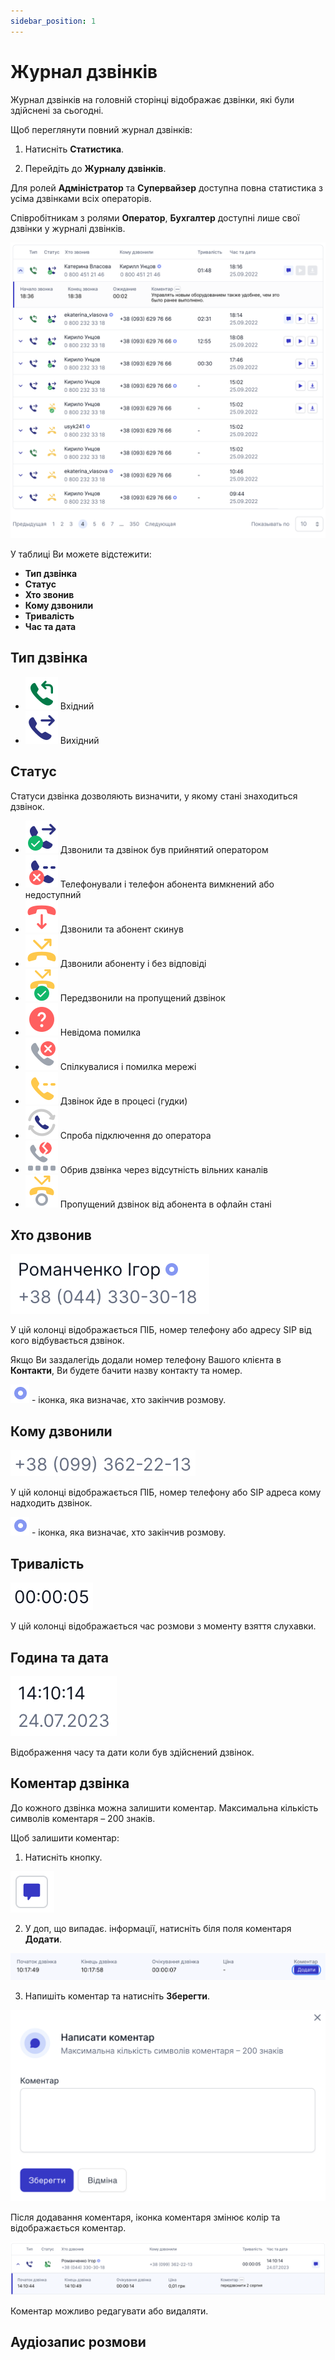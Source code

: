 ```yaml
---
sidebar_position: 1
---
```


# Журнал дзвінків

Журнал дзвінків на головній сторінці відображає дзвінки, які були здійснені за сьогодні.

Щоб переглянути повний журнал дзвінків:

1. Натисніть **Статистика**.

2. Перейдіть до **Журналу дзвінків**.

Для ролей **Адміністратор** та **Супервайзер** доступна повна статистика з усіма дзвінками всіх операторів.

Співробітникам з ролями **Оператор**, **Бухгалтер** доступні лише свої дзвінки у журналі дзвінків.

![](../img/statistics/i-journal-1.svg)

У таблиці Ви можете відстежити:

- **Тип дзвінка**
- **Статус**
- **Хто звонив**
- **Кому дзвонили**
- **Тривалість**
- **Час та дата**

## Тип дзвінка

- ![](../img/statistics/i-journal-2.svg) Вхідний
- ![](../img/statistics/i-journal-3.svg) Вихідний

## Статус

Статуси дзвінка дозволяють визначити, у якому стані знаходиться дзвінок.

- ![](../img/statistics/i-journal-4.svg) Дзвонили та дзвінок був прийнятий оператором
- ![](../img/statistics/i-journal-5.svg) Телефонували і телефон абонента вимкнений або недоступний
- ![](../img/statistics/i-journal-6.svg) Дзвонили та абонент скинув
- ![](../img/statistics/i-journal-9.svg) Дзвонили абоненту і без відповіді
- ![](../img/statistics/i-journal-8.svg) Передзвонили на пропущений дзвінок
- ![](../img/statistics/i-journal-10.svg) Невідома помилка
- ![](../img/statistics/i-journal-11.svg) Спілкувалися і помилка мережі
- ![](../img/statistics/i-journal-12.svg) Дзвінок йде в процесі (гудки)
- ![](../img/statistics/i-journal-13.svg) Спроба підключення до оператора
- ![](../img/statistics/i-journal-14.svg) Обрив дзвінка через відсутність вільних каналів
- ![](../img/statistics/i-journal-15.svg) Пропущений дзвінок від абонента в офлайн стані

## Хто дзвонив

![](../img/statistics/i-journal-18.svg)

У цій колонці відображається ПІБ, номер телефону або адресу SIP від ​​кого відбувається дзвінок.

Якщо Ви заздалегідь додали номер телефону Вашого клієнта в **Контакти**, Ви будете бачити назву контакту та номер.

![](../img/statistics/i-journal-16.svg) - іконка, яка визначає, хто закінчив розмову.

## Кому дзвонили

![](../img/statistics/i-journal-19.svg)

У цій колонці відображається ПІБ, номер телефону або SIP адреса кому надходить дзвінок.

![](../img/statistics/i-journal-16.svg) - іконка, яка визначає, хто закінчив розмову.

## Тривалість

![](../img/statistics/i-journal-20.svg) 

У цій колонці відображається час розмови з моменту взяття слухавки.

## Година та дата

![](../img/statistics/i-journal-21.svg)

Відображення часу та дати коли був здійснений дзвінок.

## Коментар дзвінка

До кожного дзвінка можна залишити коментар. Максимальна кількість символів коментаря – 200 знаків.

Щоб залишити коментар:

1. Натисніть кнопку.

![](../img/statistics/i-journal-22.svg)

2. У доп, що випадає. інформації, натисніть біля поля коментаря **Додати**.

![](../img/statistics/i-journal-24.svg)

3. Напишіть коментар та натисніть **Зберегти**.

![](../img/statistics/i-journal-25.svg)

Після додавання коментаря, іконка коментаря змінює колір та відображається коментар.

![](../img/statistics/i-journal-26.svg)

Коментар можливо редагувати або видаляти.

## Аудіозапис розмови